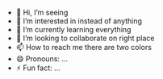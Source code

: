 - 👋 Hi, I’m seeing
- 👀 I’m interested in instead of anything
- 🌱 I’m currently learning everything
- 💞️ I’m looking to collaborate on right place
- 📫 How to reach me there are two colors
- 😄 Pronouns: ...
- ⚡ Fun fact: ...

<!---
shd1213/shd1213 is a ✨ special ✨ repository because its `README.md` (this file) appears on your GitHub profile.
You can click the Preview link to take a look at your changes.
--->
